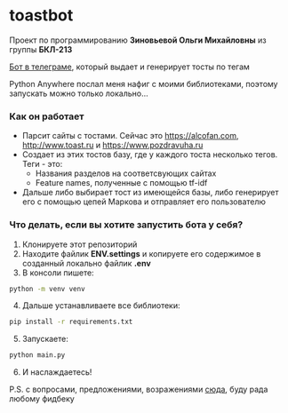 # toastbot

Проект по программированию **Зиновьевой Ольги Михайловны** из группы **БКЛ-213**

[Бот в телеграме](https://t.me/ToastMakerBot), который выдает и генерирует тосты по тегам

Python Anywhere послал меня нафиг с моими библиотеками, поэтому запускать можно только локально...

### Как он работает
- Парсит сайты с тостами. Сейчас это https://alcofan.com, http://www.toast.ru и https://www.pozdravuha.ru
- Создает из этих тостов базу, где у каждого тоста несколько тегов. \
Теги - это:
    - Названия разделов на соответсвующих сайтах
    - Feature names, полученные с помощью tf-idf
- Дальше либо выбирает тост из имеющейся базы, либо генерирует его с помощью цепей Маркова и отправляет его пользователю

### Что делать, если вы хотите запустить бота у себя?
1. Клонируете этот репозиторий
2. Находите файлик **ENV.settings** и копируете его содержимое в созданный локально файлик **.env**
3. В консоли пишете:
```bash 
python -m venv venv
```
4. Дальше устанавливаете все библиотеки:
```bash
pip install -r requirements.txt
```
5. Запускаете:
```bash
python main.py
```
6. И наслаждаетесь!


P.S. с вопросами, предложениями, возражениями [сюда](https://t.me/oil_go), буду рада любому фидбеку
